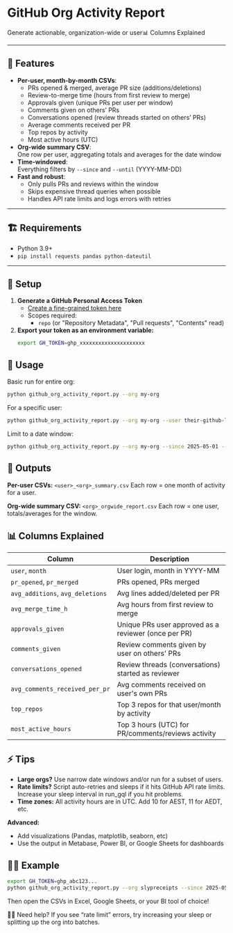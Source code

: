 # GitHub Org Activity Report

Generate actionable, organization-wide or user📊 Columns Explained

---

## 🚀 Features

- **Per-user, month-by-month CSVs**:
  - PRs opened & merged, average PR size (additions/deletions)
  - Review-to-merge time (hours from first review to merge)
  - Approvals given (unique PRs per user per window)
  - Comments given on others’ PRs
  - Conversations opened (review threads started on others’ PRs)
  - Average comments received per PR
  - Top repos by activity
  - Most active hours (UTC)
- **Org-wide summary CSV**:  
  One row per user, aggregating totals and averages for the date window
- **Time-windowed**:  
  Everything filters by `--since` and `--until` (YYYY-MM-DD)
- **Fast and robust**:
  - Only pulls PRs and reviews within the window
  - Skips expensive thread queries when possible
  - Handles API rate limits and logs errors with retries

---

## 🏗️ Requirements

- Python 3.9+
- `pip install requests pandas python-dateutil`

---

## 🔑 Setup

1. **Generate a GitHub Personal Access Token**
   - [Create a fine-grained token here](https://github.com/settings/tokens?type=beta)
   - Scopes required:
     - `repo` (or "Repository Metadata", "Pull requests", "Contents" read)
2. **Export your token as an environment variable:**
   ```bash
   export GH_TOKEN=ghp_xxxxxxxxxxxxxxxxxxxxx
   ```

## 📝 Usage

Basic run for entire org:

```bash
python github_org_activity_report.py --org my-org
```

For a specific user:

```bash
python github_org_activity_report.py --org my-org --user their-github-login
```

Limit to a date window:

```bash
python github_org_activity_report.py --org my-org --since 2025-05-01 --until 2025-07-31
```

## 📄 Outputs

**Per-user CSVs:**
`<user>_<org>_summary.csv`
Each row = one month of activity for a user.

**Org-wide summary CSV:**
`<org>_orgwide_report.csv`
Each row = one user, totals/averages for the window.

## 📊 Columns Explained

| Column | Description |
|--------|-------------|
| `user`, `month` | User login, month in YYYY-MM |
| `pr_opened`, `pr_merged` | PRs opened, PRs merged |
| `avg_additions`, `avg_deletions` | Avg lines added/deleted per PR |
| `avg_merge_time_h` | Avg hours from first review to merge |
| `approvals_given` | Unique PRs user approved as a reviewer (once per PR) |
| `comments_given` | Review comments given by user on others' PRs |
| `conversations_opened` | Review threads (conversations) started as reviewer |
| `avg_comments_received_per_pr` | Avg comments received on user's own PRs |
| `top_repos` | Top 3 repos for that user/month by activity |
| `most_active_hours` | Top 3 hours (UTC) for PR/comments/reviews activity |

## ⚡️ Tips

- **Large orgs?** Use narrow date windows and/or run for a subset of users.
- **Rate limits?** Script auto-retries and sleeps if it hits GitHub API rate limits. Increase your sleep interval in run_gql if you hit problems.
- **Time zones:** All activity hours are in UTC. Add 10 for AEST, 11 for AEDT, etc.

**Advanced:**

- Add visualizations (Pandas, matplotlib, seaborn, etc)
- Use the output in Metabase, Power BI, or Google Sheets for dashboards

## 🧑‍💻 Example

```bash
export GH_TOKEN=ghp_abc123...
python github_org_activity_report.py --org slypreceipts --since 2025-05-01 --until 2025-07-31
```

Then open the CSVs in Excel, Google Sheets, or your BI tool of choice!

🙋‍♂️ Need help?
If you see “rate limit” errors, try increasing your sleep or splitting up the org into batches.
